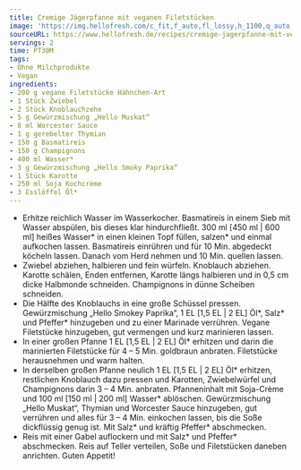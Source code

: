 ```yaml
---
title: Cremige Jägerpfanne mit veganen Filetstücken
image: 'https://img.hellofresh.com/c_fit,f_auto,fl_lossy,h_1100,q_auto,w_2600/hellofresh_s3/image/cremige-jagerpfanne-mit-veganen-filetstucken-e5dc1aea.jpg'
sourceURL: https://www.hellofresh.de/recipes/cremige-jagerpfanne-mit-veganen-filetstucken-632c3d63e76b69f53b03c0ba
servings: 2
time: PT30M
tags:
- Ohne Milchprodukte
- Vegan
ingredients:
- 200 g vegane Filetstücke Hähnchen-Art
- 1 Stück Zwiebel
- 2 Stück Knoblauchzehe
- 5 g Gewürzmischung „Hello Muskat“
- 8 ml Worcester Sauce
- 1 g gerebelter Thymian
- 150 g Basmatireis
- 150 g Champignons
- 400 ml Wasser*
- 3 g Gewürzmischung „Hello Smoky Paprika“
- 1 Stück Karotte
- 250 ml Soja Kochcrème
- 3 Esslöffel Öl*
---
```


- Erhitze reichlich Wasser im Wasserkocher. Basmatireis in einem Sieb mit Wasser abspülen, bis dieses klar hindurchfließt.  300 ml [450 ml | 600 ml] heißes Wasser\* in einen kleinen Topf füllen, salzen\* und einmal aufkochen lassen. Basmatireis einrühren und für 10 Min. abgedeckt köcheln lassen. Danach vom Herd nehmen und 10 Min. quellen lassen.
- Zwiebel abziehen, halbieren und fein würfeln.  Knoblauch abziehen.  Karotte schälen, Enden entfernen, Karotte längs halbieren und in 0,5 cm dicke Halbmonde schneiden.  Champignons in dünne Scheiben schneiden.
- Die Hälfte des Knoblauchs in eine große Schüssel pressen.  Gewürzmischung „Hello Smokey Paprika“, 1 EL [1,5 EL | 2 EL] Öl\*, Salz\* und Pfeffer\* hinzugeben und zu einer Marinade verrühren.  Vegane Filetstücke hinzugeben, gut vermengen und kurz marinieren lassen.
- In einer großen Pfanne 1 EL [1,5 EL | 2 EL] Öl\* erhitzen und darin die marinierten Filetstücke für 4 – 5 Min. goldbraun anbraten. Filetstücke herausnehmen und warm halten.
- In derselben großen Pfanne neulich 1 EL [1,5 EL | 2 EL] Öl\* erhitzen, restlichen Knoblauch dazu pressen und Karotten, Zwiebelwürfel und Champignons darin 3 – 4 Min. anbraten.  Pfanneninhalt mit Soja-Crème und 100 ml [150 ml | 200 ml] Wasser\* ablöschen.  Gewürzmischung „Hello Muskat“, Thymian und Worcester Sauce hinzugeben, gut verrühren und alles für 3 – 4 Min. einkochen lassen, bis die Soße dickflüssig genug ist.  Mit Salz\* und kräftig Pfeffer\* abschmecken.
- Reis mit einer Gabel auflockern und mit Salz\* und Pfeffer\* abschmecken.  Reis auf Teller verteilen, Soße und Filetstücken daneben anrichten.  Guten Appetit!
